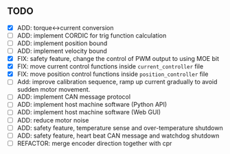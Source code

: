## TODO

 - [x] ADD: torque<->current conversion
 - [ ] ADD: implement CORDIC for trig function calculation
 - [ ] ADD: implement position bound
 - [ ] ADD: implement velocity bound
 - [x] FIX: safety feature, change the control of PWM output to using MOE bit
 - [x] FIX: move current control functions inside `current_controller` file
 - [x] FIX: move position control functions inside `position_controller` file
 - [ ] Add: improve calibration sequence, ramp up current gradually to avoid sudden motor movement.
 - [ ] ADD: implement CAN message protocol
 - [ ] ADD: implement host machine software (Python API)
 - [ ] ADD: implement host machine software (Web GUI)
 - [ ] ADD: reduce motor noise
 - [ ] ADD: safety feature, temperature sense and over-temperature shutdown
 - [ ] ADD: safety feature, heart beat CAN message and watchdog shutdown
 - [ ] REFACTOR: merge encoder direction together with cpr
